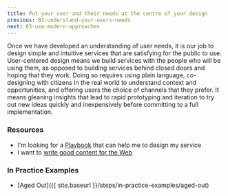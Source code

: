 ```yaml
---
title: Put your user and their needs at the centre of your design
previous: 01-understand-your-users-needs
next: 03-use-modern-approaches
---
```


Once we have developed an understanding of user needs, it is our job to design simple and intuitive services that are satisfying for the public to use. User-centered design means we build services with the people who will be using them, as opposed to building services behind closed doors and hoping that they work. Doing so requires using plain language, co-designing with citizens in the real world to understand context and opportunities, and offering users the choice of channels that they prefer. It means gleaning insights that lead to rapid prototyping and iteration to try out new ideas quickly and inexpensively before committing to a full implementation.

### Resources

* I'm looking for a [Playbook](http://www2.gov.bc.ca/gov/content/about-gov-bc-ca/citizen-centric/service-design) that can help me to design my service
* I want to [write good content for the Web](http://www2.gov.bc.ca/gov/content/about-gov-bc-ca/web-presence/writing-for-the-web)

### In Practice Examples

* [Aged Out]({{ site.baseurl }}/steps/in-practice-examples/aged-out)